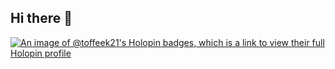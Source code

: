 ## Hi there 👋

[![An image of @toffeek21's Holopin badges, which is a link to view their full Holopin profile](https://holopin.me/toffeek21)](https://holopin.io/@toffeek21)

<!--
**toffee-k21/toffee-k21** is a ✨ _special_ ✨ repository because its `README.md` (this file) appears on your GitHub profile.

Here are some ideas to get you started:

- 🔭 I’m currently working on ...
- 🌱 I’m currently learning ...
- 👯 I’m looking to collaborate on ...
- 🤔 I’m looking for help with ...
- 💬 Ask me about ...
- 📫 How to reach me: ...
- 😄 Pronouns: ...
- ⚡ Fun fact: ...
-->
